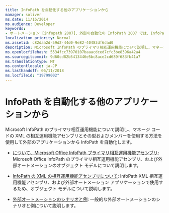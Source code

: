 ```yaml
---
title: InfoPath を自動化する他のアプリケーションから
manager: soliver
ms.date: 11/16/2014
ms.audience: Developer
keywords:
- オートメーション [infopath 2007]、外部の自動化の InfoPath 2007 では、InfoPath 2007 では、他のアプリケーションを自動化します。
localization_priority: Normal
ms.assetid: c82daa2d-59d2-44d0-9e82-40483df6dad0
description: Microsoft InfoPath のプライマリ相互運用機能について説明し、マネージ コードの XML の相互運用機能アセンブリとその型およびメンバーを使用する方法を使用して外部のアプリケーションから InfoPath を自動化します。
ms.openlocfilehash: 5534fcc73970107baaacdced7cfc3be8396a42a4
ms.sourcegitcommit: 9d60cd82b5413446e5bc8ace2cd689f683fb41a7
ms.translationtype: MT
ms.contentlocale: ja-JP
ms.lasthandoff: 06/11/2018
ms.locfileid: "19799002"
---
```

# <a name="automating-infopath-from-other-applications"></a>InfoPath を自動化する他のアプリケーションから

Microsoft InfoPath のプライマリ相互運用機能について説明し、マネージ コードの XML の相互運用機能アセンブリとその型およびメンバーを使用する方法を使用して外部のアプリケーションから InfoPath を自動化します。

- [について、Microsoft Office InfoPath プライマリ相互運用機能アセンブリ](about-the-microsoft-office-infopath-primary-interop-assembly.md): Microsoft Office InfoPath のプライマリ相互運用機能アセンブリ、および外部オートメーションのオブジェクト モデルについて説明します。
    
- [InfoPath の XML の相互運用機能アセンブリについて](about-the-infopath-xml-interop-assembly.md): InfoPath XML 相互運用機能アセンブリ、および外部オートメーション アプリケーションで使用するため、オブジェクト モデルについて説明します。
    
- [外部オートメーションのシナリオと例](external-automation-scenarios-and-examples.md): 一般的な外部オートメーションのシナリオと例について説明します。
    

